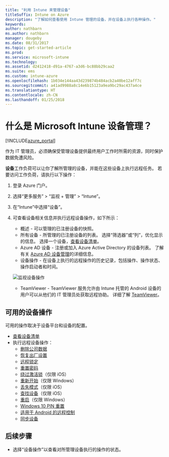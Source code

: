 ```yaml
---
title: "利用 Intune 来管理设备"
titleSuffix: Intune on Azure
description: "了解如何查看使用 Intune 管理的设备，并在设备上执行各种操作。"
keywords: 
author: nathbarn
ms.author: nathbarn
manager: dougeby
ms.date: 08/31/2017
ms.topic: get-started-article
ms.prod: 
ms.service: microsoft-intune
ms.technology: 
ms.assetid: d2412418-d91a-4767-a3d6-bc88bb29caa2
ms.suite: ems
ms.custom: intune-azure
ms.openlocfilehash: 1b034e144aa43d239874b484acb2a40be12aff7c
ms.sourcegitcommit: a41ad9988a8c14e6b15123a9ea9bc29ac437a4ce
ms.translationtype: HT
ms.contentlocale: zh-CN
ms.lasthandoff: 01/25/2018
---
```

# <a name="what-is-microsoft-intune-device-management"></a>什么是 Microsoft Intune 设备管理？


[!INCLUDE[azure_portal](./includes/azure_portal.md)]

作为 IT 管理员，必须确保受管理设备提供最终用户工作时所需的资源，同时保护数据免遭风险。

**设备**工作负荷可以让你了解所管理的设备，并能在这些设备上执行远程任务。 若要访问工作负荷，请执行以下操作：

1. 登录 Azure 门户。
2. 选择“更多服务” > “监视 + 管理” > “Intune”。
3. 在“Intune”中选择“设备”。
4. 可查看设备相关信息并执行远程设备操作，如下所示：
    - 概述 - 可以管理的已注册设备的快照。
    - 所有设备 - 所管理的已注册设备的列表。 选择“筛选器”或“列”，优化显示的信息。 选择一个设备，[查看设备清单](device-inventory.md)。
    - Azure AD 设备 - 注册或加入 Azure Active Directory 的设备列表。 了解有关 [Azure AD 设备管理](https://docs.microsoft.com/azure/active-directory/device-management-introduction)的详细信息。
    - 设备操作 - 在设备上执行的远程操作的历史记录，包括操作、操作状态、操作启动者和时间。

    ![监视设备操作](./media/monitor-device-actions.png)

    - TeamViewer - TeamViewer 服务允许由 Intune 托管的 Android 设备的用户可以从他们的 IT 管理员处获取远程协助。 详细了解 [TeamViewer](device-profile-android-teamviewer.md)。

## <a name="available-device-actions"></a>可用的设备操作
可用的操作取决于设备平台和设备的配置。

- [查看设备清单](device-inventory.md)
- 执行远程设备操作：
    - [删除公司数据](devices-wipe.md#remove-company-data)
    - [恢复出厂设置](devices-wipe.md#factory-reset)
    - [远程锁定](device-remote-lock.md)
    - [重置密码](device-passcode-reset.md)
    - [绕过激活锁](device-activation-lock-bypass.md)（仅限 iOS）
    - [重新开始](device-fresh-start.md)（仅限 Windows）
    - [丢失模式](device-lost-mode.md)（仅限 iOS）
    - [查找设备](device-locate.md)（仅限 iOS）
    - [重启](device-restart.md)（仅限 Windows）
    - [Windows 10 PIN 重置](device-windows-pin-reset.md)
    - [适用于 Android 的远程控制](device-profile-android-teamviewer.md)
    - [同步设备](device-sync.md)


## <a name="next-steps"></a>后续步骤

- 选择“设备操作”以查看对所管理设备执行的操作的状态。
